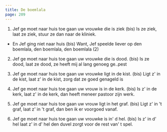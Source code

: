 ```yaml
---
title: De boemlala
page: 209
---  
```


1.  Jef ge moet naar huis toe gaan uw vrouwke die is ziek (bis)
Is ze ziek, laat ze ziek, stuur ze dan naar de kliniek.


- En Jef ging niet naar huis (bis)
Want, Jef speelde liever op den boemlala, den boemlala, den boemlala (2)


2. Jef ge moet naar huis toe gaan uw vrouwke die is dood. (bis)
Is ze dood, laat ze dood, ze heeft mij al lang genoeg ge..pest


3. Jef ge moet naar huis toe gaan uw vrouwke ligt in de kist. (bis)
Ligt z' in de kist, laat z' in de kist, zorg dat ze goed genageld is


4. Jef ge moet naar huis toe gaan uw vrouw is in de kerk. (bis)
Is z' in de kerk, laat z' in de kerk, dan heeft meneer pastoor zijn werk.


5. Jef ge moet naar huis toe gaan uw vrouw ligt in het graf. (bis)
Ligt z' in 't graf, laat z' in 't graf, dan ben ik er voorgoed vanaf.


6. Jef ge moet naar huis toe gaan uw vrouwke is in' d hel. (bis)
Is z' in d' hel laat z' in d' hel den duvel zorgt voor de rest van' t spel.